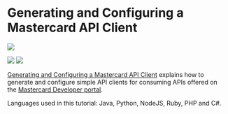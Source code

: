 # Generating and Configuring a Mastercard API Client
[![](https://developer.mastercard.com/_/_/src/global/assets/svg/mcdev-logo-dark.svg)](https://developer.mastercard.com/)

[![](https://github.com/Mastercard/mastercard-api-client-tutorial/workflows/broken%20links%3F/badge.svg)](https://github.com/Mastercard/mastercard-api-client-tutorial/actions?query=workflow%3A%22broken+links%3F%22)
[![](https://img.shields.io/badge/license-MIT-yellow.svg)](https://github.com/Mastercard/mastercard-api-client-tutorial/blob/master/LICENSE)

[Generating and Configuring a Mastercard API Client](https://developer.mastercard.com/platform/documentation/security-and-authentication/generating-and-configuring-a-mastercard-api-client/) explains how to generate and configure simple API clients for consuming APIs offered on the [Mastercard Developer portal](https://developer.mastercard.com/apis). 

Languages used in this tutorial: Java, Python, NodeJS, Ruby, PHP and C#.
